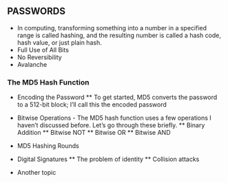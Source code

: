 ## PASSWORDS ##

* In computing, transforming something into a number in a specified range is called hashing, and the resulting number is called a hash code, hash value, or                         just plain hash.
* Full Use of All Bits
* No Reversibility
* Avalanche

 ### The MD5 Hash Function ###

 * Encoding the Password
 ** To get started, MD5 converts the password to a 512-bit block; I’ll call this the encoded password
 * Bitwise Operations - The MD5 hash function uses a few operations I haven’t discussed before. Let’s go through these briefly.
 ** Binary Addition
 ** Bitwise NOT
 ** Bitwise OR
 ** Bitwise AND

* MD5 Hashing Rounds
* Digital Signatures
** The problem of identity
** Collision attacks

* Another topic
